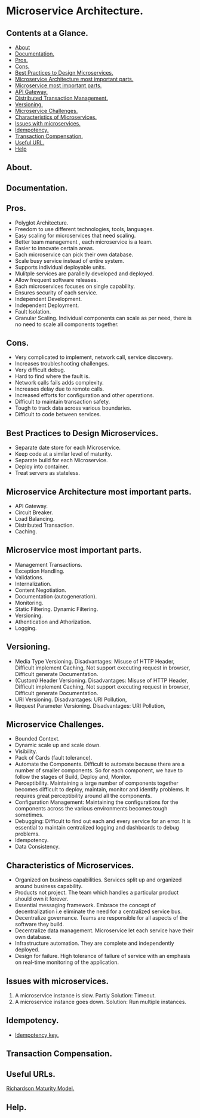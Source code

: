 # Microservice Architecture.





## Contents at a Glance.
* [About](#about)
* [Documentation.](#documentation)
* [Pros.](#pros)
* [Cons.](#cons)
* [Best Practices to Design Microservices.](#best-practices-to-design-microservices)
* [Microservice Architecture most important parts.](#microservice-architecture-most-important-parts)
* [Microservice most important parts.](#microservice-most-important-parts)
* [API Gateway.]()
* [Distributed Transaction Management.]()
* [Versioning.](#versioning)
* [Microservice Challenges.](#microservice-challenges)
* [Characteristics of Microservices.](#characteristics-of-microservices)
* [Issues with microservices.](#issues-with-microservices)
* [Idempotency.](#idempotency)
* [Transaction Compensation.](#transaction-compensation)
* [Useful URL.](#useful-urls)
* [Help](#help)





## About.





## Documentation.





## Pros.
* Polyglot Architecture.
* Freedom to use different technologies, tools, languages.
* Easy scaling for microservices that need scaling.
* Better team management , each microservice is a team.
* Easier to innovate certain areas.
* Each microservice can pick their own database.
* Scale busy service instead of entire system.
* Supports individual deployable units.
* Mulitple services are parallelly developed and deployed.
* Allow frequent software releases.
* Each microservices focuses on single capability.
* Ensures security of each service.
* Independent Development.
* Independent Deployment.
* Fault Isolation.
* Granular Scaling. Individual components can scale as per need, there is no need to scale all components together.






## Cons.
* Very complicated to implement, network call, service discovery.
* Increases troubleshooting challenges.
* Very difficult debug.
* Hard to find where the fault is.
* Network calls fails adds complexity.
* Increases delay due to remote calls.
* Increased efforts for configuration and other operations.
* Difficult to maintain transaction safety.
* Tough to track data across various boundaries.
* Difficult to code between services.





## Best Practices to Design Microservices.
* Separate date store for each Microservice.
* Keep code at a similar level of maturity.
* Separate build for each Microservice.
* Deploy into container.
* Treat servers as stateless.





## Microservice Architecture most important parts.
* API Gateway.
* Circuit Breaker.
* Load Balancing.
* Distributed Transaction.
* Caching.





## Microservice most important parts.
* Management Transactions.
* Exception Handling.
* Validations.
* Internalization.
* Content Negotiation.
* Documentation (autogeneration).
* Monitoring.
* Static Filtering. Dynamic Filtering.
* Versioning.
* Athentication and Athorization.
* Logging.





## Versioning.
* Media Type Versioning.
  Disadvantages: Misuse of HTTP Header, Difficult implement Caching, Not support executing request in browser, Difficult generate Documentation.
* (Custom) Header Versioning.
  Disadvantages: Misuse of HTTP Header, Difficult implement Caching, Not support executing request in browser, Difficult generate Documentation.
* URI Versioning. 
  Disadvantages: URI Pollution, 
* Request Parameter Versioning. 
  Disadvantages: URI Pollution,





## Microservice Challenges.
* Bounded Context.
* Dynamic scale up and scale down.
* Visibility.
* Pack of Cards (fault tolerance).
* Automate the Components. Difficult to automate because there are a number of smaller components. So for each component, 
  we have to follow the stages of  Build, Deploy and, Monitor.
* Perceptibility. Maintaining a large number of components together becomes difficult to deploy, maintain, monitor and 
  identify problems. It requires great perceptibility around all the components.
* Configuration Management: Maintaining the configurations for the components across the various environments becomes 
  tough sometimes.
* Debugging: Difficult to find out each and every service for an error. It is essential to maintain centralized logging 
  and dashboards to debug problems.
* Idempotency.
* Data Consistency.





## Characteristics of Microservices.
* Organized on business capabilities. Services split up and organized around business capability.
* Products not project. The team which handles a particular product should own it forever.
* Essential messaging framework. Embrace the concept of decentralization i.e eliminate the need for a centralized service bus.
* Decentralize governance. Teams are responsible for all aspects of the software they build.
* Decentralize data management. Microservice let each service have their own database.
* Infrastructure automation. They are complete and independently deployed.
* Design for failure. High tolerance of failure of service with an emphasis on real-time monitoring of the application.





## Issues with microservices.
1. A microservice instance is slow. Partly Solution: Timeout.
2. A microservice instance goes down. Solution: Run multiple instances.





## Idempotency.
* [Idempotency key.]()





## Transaction Compensation.





## Useful URLs.
[Richardson Maturity Model.](https://www.google.com/search?q=richardson+maturity+model&oq=Richardson+ma&aqs=chrome.1.69i57j0l4j46l3.7412j0j7&sourceid=chrome&ie=UTF-8)





## Help.
